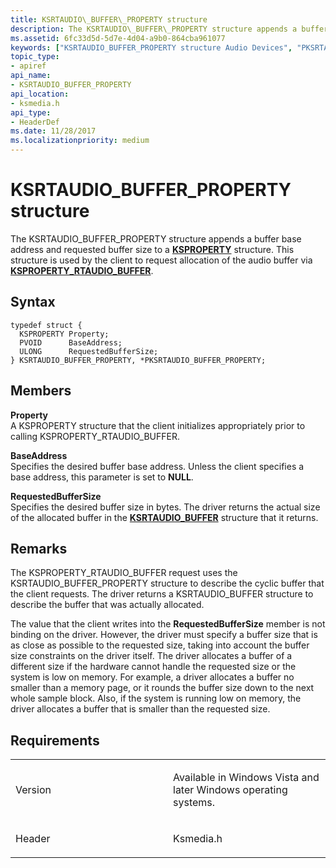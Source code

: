 ```yaml
---
title: KSRTAUDIO\_BUFFER\_PROPERTY structure
description: The KSRTAUDIO\_BUFFER\_PROPERTY structure appends a buffer base address and requested buffer size to a KSPROPERTY structure. This structure is used by the client to request allocation of the audio buffer via KSPROPERTY\_RTAUDIO\_BUFFER.
ms.assetid: 6fc33d5d-5d7e-4d04-a9b0-864cba961077
keywords: ["KSRTAUDIO_BUFFER_PROPERTY structure Audio Devices", "PKSRTAUDIO_BUFFER_PROPERTY structure pointer Audio Devices"]
topic_type:
- apiref
api_name:
- KSRTAUDIO_BUFFER_PROPERTY
api_location:
- ksmedia.h
api_type:
- HeaderDef
ms.date: 11/28/2017
ms.localizationpriority: medium
---
```


# KSRTAUDIO\_BUFFER\_PROPERTY structure


The KSRTAUDIO\_BUFFER\_PROPERTY structure appends a buffer base address and requested buffer size to a [**KSPROPERTY**](https://msdn.microsoft.com/library/windows/hardware/ff564262) structure. This structure is used by the client to request allocation of the audio buffer via [**KSPROPERTY\_RTAUDIO\_BUFFER**](ksproperty-rtaudio-buffer.md).

Syntax
------

```ManagedCPlusPlus
typedef struct {
  KSPROPERTY Property;
  PVOID      BaseAddress;
  ULONG      RequestedBufferSize;
} KSRTAUDIO_BUFFER_PROPERTY, *PKSRTAUDIO_BUFFER_PROPERTY;
```

Members
-------

**Property**  
A KSPROPERTY structure that the client initializes appropriately prior to calling KSPROPERTY\_RTAUDIO\_BUFFER.

**BaseAddress**  
Specifies the desired buffer base address. Unless the client specifies a base address, this parameter is set to **NULL**.

**RequestedBufferSize**  
Specifies the desired buffer size in bytes. The driver returns the actual size of the allocated buffer in the [**KSRTAUDIO\_BUFFER**](https://msdn.microsoft.com/library/windows/hardware/ff537493) structure that it returns.

Remarks
-------

The KSPROPERTY\_RTAUDIO\_BUFFER request uses the KSRTAUDIO\_BUFFER\_PROPERTY structure to describe the cyclic buffer that the client requests. The driver returns a KSRTAUDIO\_BUFFER structure to describe the buffer that was actually allocated.

The value that the client writes into the **RequestedBufferSize** member is not binding on the driver. However, the driver must specify a buffer size that is as close as possible to the requested size, taking into account the buffer size constraints on the driver itself. The driver allocates a buffer of a different size if the hardware cannot handle the requested size or the system is low on memory. For example, a driver allocates a buffer no smaller than a memory page, or it rounds the buffer size down to the next whole sample block. Also, if the system is running low on memory, the driver allocates a buffer that is smaller than the requested size.

Requirements
------------

<table>
<colgroup>
<col width="50%" />
<col width="50%" />
</colgroup>
<tbody>
<tr class="odd">
<td align="left"><p>Version</p></td>
<td align="left"><p>Available in Windows Vista and later Windows operating systems.</p></td>
</tr>
<tr class="even">
<td align="left"><p>Header</p></td>
<td align="left">Ksmedia.h</td>
</tr>
</tbody>
</table>

 

 





